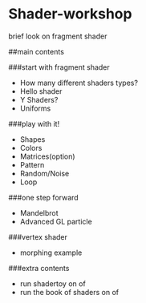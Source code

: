 # Shader-workshop
brief look on fragment shader 

##main contents

###start with fragment shader

* How many different shaders types?
* Hello shader
* Y Shaders?
* Uniforms

###play with it!

* Shapes
* Colors
* Matrices(option)
* Pattern
* Random/Noise
* Loop

###one step forward

* Mandelbrot
* Advanced GL particle

###vertex shader

* morphing example

###extra contents

* run shadertoy on of
* run the book of shaders on of

